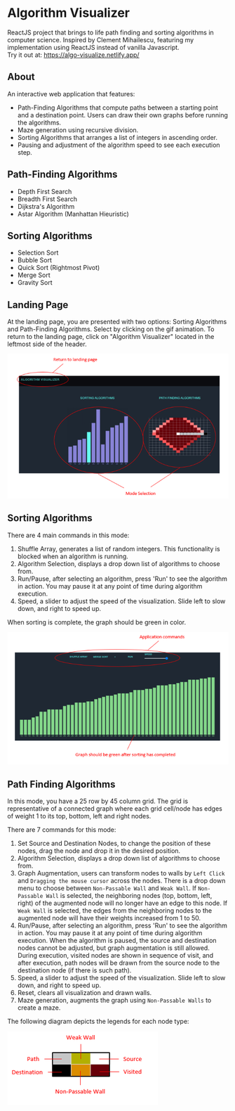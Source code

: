 # Algorithm Visualizer
ReactJS project that brings to life path finding and sorting algorithms in computer science.
Inspired by Clement Mihailescu, featuring my implementation using ReactJS instead of vanilla Javascript. <br /> 
Try it out at: https://algo-visualize.netlify.app/

## About
An interactive web application that features:
  * Path-Finding Algorithms that compute paths between a starting point and a destination point. Users can draw their own graphs before running the algorithms.
  * Maze generation using recursive division.
  * Sorting Algorithms that arranges a list of integers in ascending order.
  * Pausing and adjustment of the algorithm speed to see each execution step.

## Path-Finding Algorithms
  * Depth First Search
  * Breadth First Search
  * Dijkstra's Algorithm
  * Astar Algorithm (Manhattan Hieuristic)

## Sorting Algorithms
  * Selection Sort
  * Bubble Sort
  * Quick Sort (Rightmost Pivot)
  * Merge Sort
  * Gravity Sort

## Landing Page
At the landing page, you are presented with two options: Sorting Algorithms and Path-Finding Algorithms. Select by clicking on the gif animation. To return to the landing page, click on "Algorithm Visualizer" located in the leftmost side of the header.

![landing-page](src/resources/landing-page.png)

## Sorting Algorithms

There are 4 main commands in this mode:
1. Shuffle Array, generates a list of random integers. This functionality is blocked when an algorithm is running.
2. Algorithm Selection, displays a drop down list of algorithms to choose from.
3. Run/Pause, after selecting an algorithm, press 'Run' to see the algorithm in action. You may pause it at any point of time during algorithm execution.
4. Speed, a slider to adjust the speed of the visualization. Slide left to slow down, and right to speed up.

When sorting is complete, the graph should be green in color.

![sorting](src/resources/sorting.png)

## Path Finding Algorithms

In this mode, you have a 25 row by 45 column grid. The grid is representative of a connected graph where each grid cell/node has edges of weight 1 to its top, bottom, left and right nodes.

There are 7 commands for this mode:
1. Set Source and Destination Nodes, to change the position of these nodes, drag the node and drop it in the desired position.
2. Algorithm Selection, displays a drop down list of algorithms to choose from.
3. Graph Augmentation, users can transform nodes to walls by `Left Click` and `Dragging the mouse cursor` across the nodes. There is a drop down menu to choose between `Non-Passable Wall` and `Weak Wall`. If `Non-Passable Wall` is selected, the neighboring nodes (top, bottom, left, right) of the augmented node will no longer have an edge to this node. If `Weak Wall` is selected, the edges from the neighboring nodes to the augmented node will have their weights increased from 1 to 50.
4. Run/Pause, after selecting an algorithm, press 'Run' to see the algorithm in action. You may pause it at any point of time during algorithm execution. When the algorithm is paused, the source and destination nodes cannot be adjusted, but graph augmentation is still allowed. During execution, visited nodes are shown in sequence of visit, and after execution, path nodes will be drawn from the source node to the destination node (if there is such path).
5. Speed, a slider to adjust the speed of the visualization. Slide left to slow down, and right to speed up.
6. Reset, clears all visualization and drawn walls.
7. Maze generation, augments the graph using `Non-Passable Walls` to create a maze.

The following diagram depicts the legends for each node type:

![pathfind](src/resources/pathfind.png)